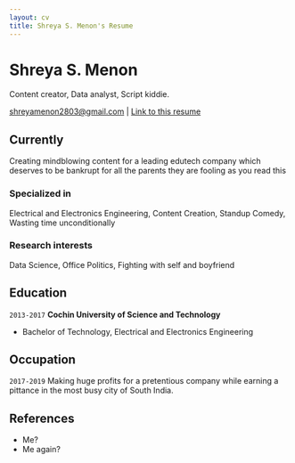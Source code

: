 ```yaml
---
layout: cv
title: Shreya S. Menon's Resume
---
```

# Shreya S. Menon
Content creator, Data analyst, Script kiddie.

<div id="webaddress">
<a href="shreyamenon2803@gmail.com">shreyamenon2803@gmail.com</a>
| <a href="https://shreyup.github.io/resume/">Link to this resume</a>
</div>


## Currently

Creating mindblowing content for a leading edutech company which deserves to be bankrupt for all the parents they are fooling as you read this

### Specialized in

Electrical and Electronics Engineering, Content Creation, Standup Comedy, Wasting time unconditionally

### Research interests

Data Science, Office Politics, Fighting with self and boyfriend

## Education

`2013-2017`
__Cochin University of Science and Technology__

- Bachelor of Technology, Electrical and Electronics Engineering

## Occupation

`2017-2019`
Making huge profits for a pretentious company while earning a pittance in the most busy city of South India.

## References
- Me?
- Me again?


<!-- ### Footer

Last updated: September 2019 -->


